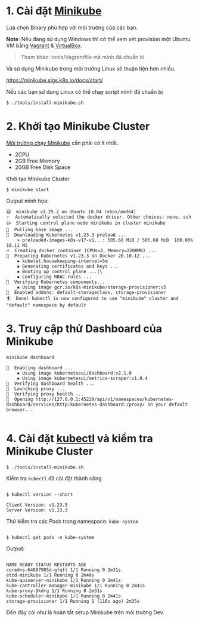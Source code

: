 # 1. Cài đặt [Minikube](https://minikube.sigs.k8s.io/docs/)

Lựa chọn Binary phù hợp với môi trường của các bạn.

**Note**: Nếu đang sử dụng Windows thì có thể xem xét provision một Ubuntu VM bằng [Vagrant](https://www.vagrantup.com) & [VirtualBox](https://www.virtualbox.org).

> Tham khảo: tools/Vagrantfile mà mình đã chuẩn bị

Và sử dụng Minikube trong môi trường Linux sẽ thuận tiện hơn nhiều.

https://minikube.sigs.k8s.io/docs/start/

Nếu các bạn sử dụng Linux có thể chạy script mình đã chuẩn bị

```
$ ./tools/install-minikube.sh
```

# 2. Khởi tạo Minikube Cluster

[Môi trường chạy Minikube](https://minikube.sigs.k8s.io/docs/start/#what-youll-need) cần phải có ít nhất.

- 2CPU
- 2GB Free Memory
- 20GB Free Disk Space

Khởi tạo Minikube Cluster

```
$ minikube start
```

Output minh họa:

```
😄  minikube v1.25.2 on Ubuntu 18.04 (vbox/amd64)
✨  Automatically selected the docker driver. Other choices: none, ssh
👍  Starting control plane node minikube in cluster minikube
🚜  Pulling base image ...
💾  Downloading Kubernetes v1.23.3 preload ...
    > preloaded-images-k8s-v17-v1...: 505.68 MiB / 505.68 MiB  100.00% 10.11 Mi
🔥  Creating docker container (CPUs=2, Memory=2200MB) ...
🐳  Preparing Kubernetes v1.23.3 on Docker 20.10.12 ...
    ▪ kubelet.housekeeping-interval=5m
    ▪ Generating certificates and keys ...
    ▪ Booting up control plane ...|\
    ▪ Configuring RBAC rules ...
🔎  Verifying Kubernetes components...
    ▪ Using image gcr.io/k8s-minikube/storage-provisioner:v5
🌟  Enabled addons: default-storageclass, storage-provisioner
🏄  Done! kubectl is now configured to use "minikube" cluster and "default" namespace by default
```

# 3. Truy cập thử Dashboard của Minikube

```
minikube dashboard
```

```
🔌  Enabling dashboard ...
    ▪ Using image kubernetesui/dashboard:v2.1.0
    ▪ Using image kubernetesui/metrics-scraper:v1.0.4
🤔  Verifying dashboard health ...
🚀  Launching proxy ...
🤔  Verifying proxy health ...
🎉  Opening http://127.0.0.1:45229/api/v1/namespaces/kubernetes-dashboard/services/http:kubernetes-dashboard:/proxy/ in your default browser...


```

# 4. Cài đặt [kubectl](https://kubernetes.io/docs/tasks/tools/) và kiểm tra Minikube Cluster

```
$ ./tools/install-minikube.sh
```

Kiểm tra `kubectl` đã cài đặt thành công

```

$ kubectl version --short

Client Version: v1.23.5
Server Version: v1.23.3

```

Thử kiểm tra các Pods trong namespace: `kube-system`

```

$ kubectl get pods -n kube-system

```

Output:

```

NAME READY STATUS RESTARTS AGE
coredns-64897985d-gfqfl 1/1 Running 0 2m31s
etcd-minikube 1/1 Running 0 2m46s
kube-apiserver-minikube 1/1 Running 0 2m41s
kube-controller-manager-minikube 1/1 Running 0 2m41s
kube-proxy-9kdrg 1/1 Running 0 2m31s
kube-scheduler-minikube 1/1 Running 0 2m41s
storage-provisioner 1/1 Running 1 (116s ago) 2m35s

```

Đến đây cói như là hoàn tất setup Minikube trên môi trường Dev.

```

```
